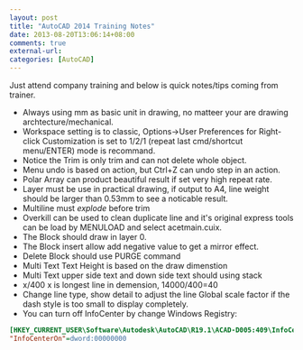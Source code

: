 ```yaml
---
layout: post
title: "AutoCAD 2014 Training Notes"
date: 2013-08-20T13:06:14+08:00
comments: true
external-url:
categories: [AutoCAD]
---
```


Just attend company training and below is quick notes/tips coming from trainer.

* Always using mm as basic unit in drawing, no matteer your are drawing archtecture/mechanical.
* Workspace setting is to classic, Options->User Preferences for Right-click Customization is set to 1/2/1 (repeat last cmd/shortcut menu/ENTER) mode is recommand.
* Notice the Trim is only trim and can not delete whole object.
* Menu undo is based on action, but Ctrl+Z can undo step in an action.
* Polar Array can product beautiful result if set very high repeat rate.
* Layer must be use in practical drawing, if output to A4, line weight should be larger than 0.53mm to see a noticable result.
* Multiline must *explode* before trim
* Overkill can be used to clean duplicate line and it's original express tools can be load by MENULOAD and select acetmain.cuix.
* The Block should draw in layer 0.
* The Block insert allow add negative value to get a mirror effect.
* Delete Block should use PURGE command
* Multi Text Text Height is based on the draw dimenstion
* Multi Text upper side text and down side text should using stack
* x/400 x is longest line in demension, 14000/400=40
* Change line type, show detail to adjust the line Global scale factor if the dash style is too small to display completely.
* You can turn off InfoCenter by change Windows Registry:

```ini
[HKEY_CURRENT_USER\Software\Autodesk\AutoCAD\R19.1\ACAD-D005:409\InfoCenter]
"InfoCenterOn"=dword:00000000
```